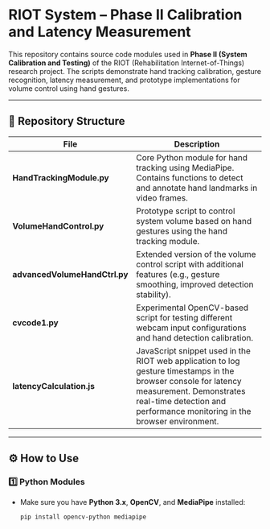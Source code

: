 # RIOT System – Phase II Calibration and Latency Measurement

This repository contains source code modules used in **Phase II (System Calibration and Testing)** of the RIOT (Rehabilitation Internet-of-Things) research project. The scripts demonstrate hand tracking calibration, gesture recognition, latency measurement, and prototype implementations for volume control using hand gestures.

---

## 📂 **Repository Structure**

| File | Description |
|----------------------|------------------------------------------------------------------|
| **HandTrackingModule.py** | Core Python module for hand tracking using MediaPipe. Contains functions to detect and annotate hand landmarks in video frames. |
| **VolumeHandControl.py** | Prototype script to control system volume based on hand gestures using the hand tracking module. |
| **advancedVolumeHandCtrl.py** | Extended version of the volume control script with additional features (e.g., gesture smoothing, improved detection stability). |
| **cvcode1.py** | Experimental OpenCV-based script for testing different webcam input configurations and hand detection calibration. |
| **latencyCalculation.js** | JavaScript snippet used in the RIOT web application to log gesture timestamps in the browser console for latency measurement. Demonstrates real-time detection and performance monitoring in the browser environment. |

---

## ⚙️ **How to Use**

### 1️⃣ Python Modules

- Make sure you have **Python 3.x**, **OpenCV**, and **MediaPipe** installed:
  ```bash
  pip install opencv-python mediapipe
